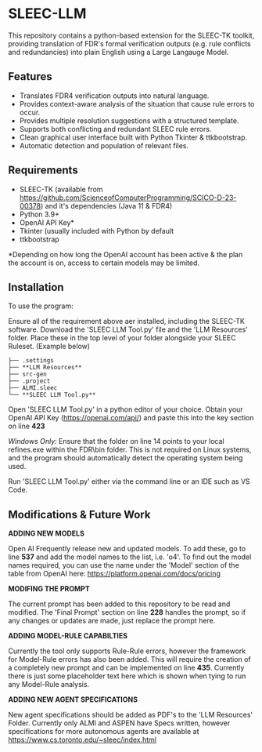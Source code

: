 # SLEEC-LLM
This repository contains a python-based extension for the SLEEC-TK toolkit, providing translation of FDR's formal verification outputs (e.g. rule conflicts and redundancies) into plain English using a Large Langauge Model.

## Features

- Translates FDR4 verification outputs into natural language.
- Provides context-aware analysis of the situation that cause rule errors to occur.
- Provides multiple resolution suggestions with a structured template.
- Supports both conflicting and redundant SLEEC rule errors.
- Clean graphical user interface built with Python Tkinter & ttkbootstrap.
- Automatic detection and population of relevant files.

## Requirements

- SLEEC-TK (available from https://github.com/ScienceofComputerProgramming/SCICO-D-23-00378) and it's dependencies (Java 11 & FDR4)
- Python 3.9+
- OpenAI API Key*
- Tkinter (usually included with Python by default
- ttkbootstrap

\*Depending on how long the OpenAI account has been active & the plan the account is on, access to certain models may be limited.

## Installation

To use the program:

Ensure all of the requirement above aer installed, including the SLEEC-TK software.
Download the 'SLEEC LLM Tool.py' file and the 'LLM Resources' folder.
Place these in the top level of your folder alongside your SLEEC Ruleset. (Example below)

```
├── .settings
├── **LLM Resources**
├── src-gen
├── .project
├── ALMI.sleec
└── **SLEEC LLM Tool.py**
```
Open 'SLEEC LLM Tool.py' in a python editor of your choice. Obtain your OpenAI API Key (https://openai.com/api/) and paste this into the key section on line **423**

*Windows Only:* Ensure that the folder on line 14 points to your local refines.exe within the FDR\bin folder. This is not required on Linux systems, and the program should automatically detect the operating system being used.

Run 'SLEEC LLM Tool.py' either via the command line or an IDE such as VS Code.

## Modifications & Future Work

**ADDING NEW MODELS** 

Open AI Frequently release new and updated models. To add these, go to line **537** and add the model names to the list, i.e. 'o4'. To find out the model names required, you can use the name under the 'Model' section of the table from OpenAI here: https://platform.openai.com/docs/pricing

**MODIFING THE PROMPT**

The current prompt has been added to this repository to be read and modified. The 'Final Prompt' section on line **228** handles the prompt, so if any changes or updates are made, just replace the prompt here.

**ADDING MODEL-RULE CAPABILTIES**

Currently the tool only supports Rule-Rule errors, however the framework for Model-Rule errors has also been added. This will require the creation of a completely new prompt and can be implemented on line **435**. Currently there is just some placeholder text here which is shown when tying to run any Model-Rule analysis.

**ADDING NEW AGENT SPECIFICATIONS**

New agent specifications should be added as PDF's to the 'LLM Resources' Folder. Currently only ALMI and ASPEN have Specs written, however specifications for more autonomous agents are available at https://www.cs.toronto.edu/~sleec/index.html
